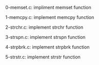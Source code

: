 0-memset.c:
    impliment memset function

1-memcpy.c:
    implement memcpy function

2-strchr.c:
    implement strchr function

3-strspn.c:
    implement strspn function

4-strpbrk.c:
    implement strpbrk function

5-strstr.c:
    implement strstr function

